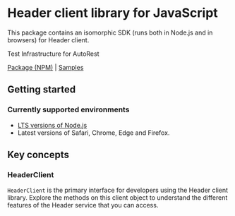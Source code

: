 # Header client library for JavaScript

This package contains an isomorphic SDK (runs both in Node.js and in browsers) for Header client.

Test Infrastructure for AutoRest

[Package (NPM)](https://www.npmjs.com/package/@msinternal/header) |
[Samples](https://github.com/Azure-Samples/azure-samples-js-management)

## Getting started

### Currently supported environments

- [LTS versions of Node.js](https://nodejs.org/about/releases/)
- Latest versions of Safari, Chrome, Edge and Firefox.




## Key concepts

### HeaderClient

`HeaderClient` is the primary interface for developers using the Header client library. Explore the methods on this client object to understand the different features of the Header service that you can access.

